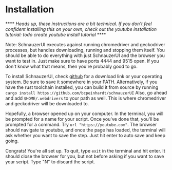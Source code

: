 # Installation

**** *Heads up, these instructions are a bit technical. If you don't feel confident installing
this on your own, check out the youtube installation tutorial: todo create youtube install tutorial* ****

Note: SchnauzerUI executes against running chromedriver and geckodriver processes, but handles downloading,
running and stopping them itself. You should be able to do everything with just SchnauzerUI and the browser
you want to test in. Just make sure to have ports 4444 and 9515 open. If you don't know what that means,
then you're probably good to go.

To install SchnauzerUI, check [github](https://github.com/bcpeinhardt/schnauzerUI) for a 
download link or your operating system. Be sure to save it somewhere in your PATH.
Alternatively, if you have the rust toolchain installed, you can build it from source by running
`cargo install https://github.com/bcpeinhardt/schnauzerUI`
Also, go ahead and add `$HOME/.webdrivers` to your path as well. This is where chromedriver
and geckodriver will be downloaded to.

Hopefully, a browser opened up on your computer. In the terminal, you will be prompted for a name for your script.
Once you've done that, you'll be prompted for a command. Try `url "https://youtube.com"`.
The browser should navigate to youtube, and once the page has loaded, the terminal will ask whether you want to save
the step. Just hit enter to auto save and keep going. 

Congrats! You're all set up. To quit, type `exit` in the terminal and hit enter. It should close the browser for you,
but not before asking if you want to save your script. Type "N" to discard the script.
